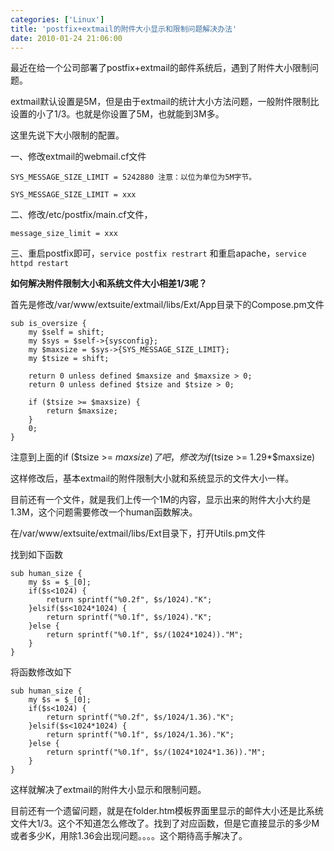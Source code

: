 ```yaml
---
categories: ['Linux']
title: 'postfix+extmail的附件大小显示和限制问题解决办法'
date: 2010-01-24 21:06:00
---
```


最近在给一个公司部署了postfix+extmail的邮件系统后，遇到了附件大小限制问题。

extmail默认设置是5M，但是由于extmail的统计大小方法问题，一般附件限制比设置的小了1/3。也就是你设置了5M，也就能到3M多。

这里先说下大小限制的配置。

一、修改extmail的webmail.cf文件

```
SYS_MESSAGE_SIZE_LIMIT = 5242880 注意：以位为单位为5M字节。 

SYS_MESSAGE_SIZE_LIMIT = xxx
```

二、修改/etc/postfix/main.cf文件，

```
message_size_limit = xxx
```

三、重启postfix即可，`service postfix restrart` 和重启apache，`service httpd restart`

**如何解决附件限制大小和系统文件大小相差1/3呢？**

首先是修改/var/www/extsuite/extmail/libs/Ext/App目录下的Compose.pm文件

```
sub is_oversize {   
    my $self = shift;   
    my $sys = $self->{sysconfig};   
    my $maxsize = $sys->{SYS_MESSAGE_SIZE_LIMIT};   
    my $tsize = shift;   
  
    return 0 unless defined $maxsize and $maxsize > 0;   
    return 0 unless defined $tsize and $tsize > 0;   
  
    if ($tsize >= $maxsize) {   
        return $maxsize;   
    }   
    0;   
}   
```

注意到上面的if ($tsize >= $maxsize)了吧，修改为if ($tsize >= 1.29*$maxsize)

这样修改后，基本extmail的附件限制大小就和系统显示的文件大小一样。

目前还有一个文件，就是我们上传一个1M的内容，显示出来的附件大小大约是1.3M，这个问题需要修改一个human函数解决。

在/var/www/extsuite/extmail/libs/Ext目录下，打开Utils.pm文件

找到如下函数

```
sub human_size {   
    my $s = $_[0];   
    if($s<1024) {   
        return sprintf("%0.2f", $s/1024)."K";   
    }elsif($s<1024*1024) {   
        return sprintf("%0.1f", $s/1024)."K";   
    }else {   
        return sprintf("%0.1f", $s/(1024*1024))."M";   
    }   
}   
```
将函数修改如下

```
sub human_size {   
    my $s = $_[0];   
    if($s<1024) {   
        return sprintf("%0.2f", $s/1024/1.36)."K";   
    }elsif($s<1024*1024) {   
        return sprintf("%0.1f", $s/1024/1.36)."K";   
    }else {   
        return sprintf("%0.1f", $s/(1024*1024*1.36))."M";   
    }   
}   
```

这样就解决了extmail的附件大小显示和限制问题。

目前还有一个遗留问题，就是在folder.htm模板界面里显示的邮件大小还是比系统文件大1/3。这个不知道怎么修改了。找到了对应函数，但是它直接显示的多少M或者多少K，用除1.36会出现问题。。。。这个期待高手解决了。


